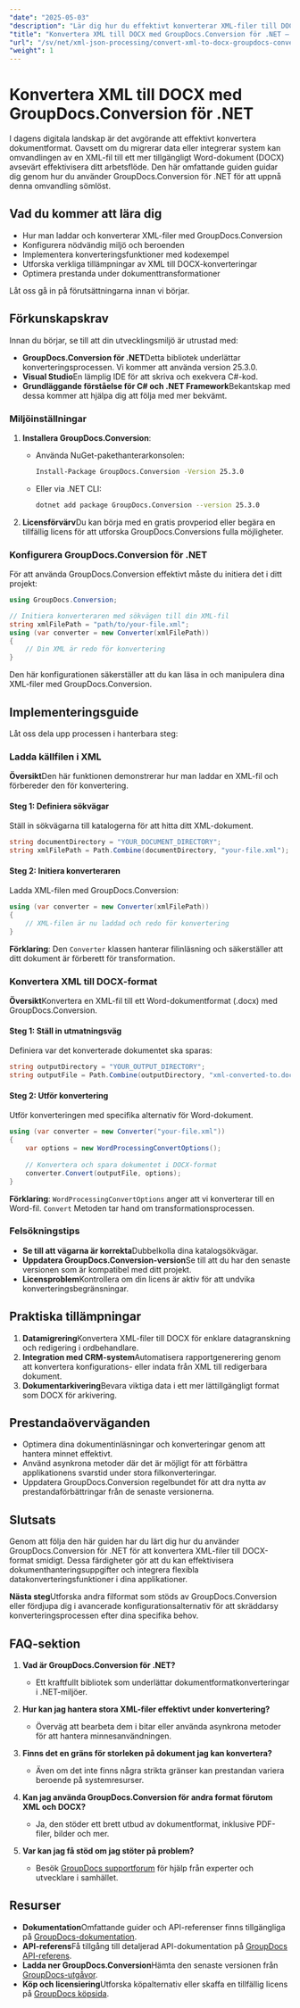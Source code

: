 ```yaml
---
"date": "2025-05-03"
"description": "Lär dig hur du effektivt konverterar XML-filer till DOCX-format med GroupDocs.Conversion för .NET. Den här steg-för-steg-guiden täcker tips om installation, implementering och prestanda."
"title": "Konvertera XML till DOCX med GroupDocs.Conversion för .NET – en omfattande guide"
"url": "/sv/net/xml-json-processing/convert-xml-to-docx-groupdocs-conversion-net/"
"weight": 1
---
```


# Konvertera XML till DOCX med GroupDocs.Conversion för .NET

I dagens digitala landskap är det avgörande att effektivt konvertera dokumentformat. Oavsett om du migrerar data eller integrerar system kan omvandlingen av en XML-fil till ett mer tillgängligt Word-dokument (DOCX) avsevärt effektivisera ditt arbetsflöde. Den här omfattande guiden guidar dig genom hur du använder GroupDocs.Conversion för .NET för att uppnå denna omvandling sömlöst.

## Vad du kommer att lära dig

- Hur man laddar och konverterar XML-filer med GroupDocs.Conversion
- Konfigurera nödvändig miljö och beroenden
- Implementera konverteringsfunktioner med kodexempel
- Utforska verkliga tillämpningar av XML till DOCX-konverteringar
- Optimera prestanda under dokumenttransformationer

Låt oss gå in på förutsättningarna innan vi börjar.

## Förkunskapskrav

Innan du börjar, se till att din utvecklingsmiljö är utrustad med:

- **GroupDocs.Conversion för .NET**Detta bibliotek underlättar konverteringsprocessen. Vi kommer att använda version 25.3.0.
- **Visual Studio**En lämplig IDE för att skriva och exekvera C#-kod.
- **Grundläggande förståelse för C# och .NET Framework**Bekantskap med dessa kommer att hjälpa dig att följa med mer bekvämt.

### Miljöinställningar

1. **Installera GroupDocs.Conversion**:
   - Använda NuGet-pakethanterarkonsolen:
     ```bash
     Install-Package GroupDocs.Conversion -Version 25.3.0
     ```
   - Eller via .NET CLI:
     ```bash
     dotnet add package GroupDocs.Conversion --version 25.3.0
     ```

2. **Licensförvärv**Du kan börja med en gratis provperiod eller begära en tillfällig licens för att utforska GroupDocs.Conversions fulla möjligheter.

### Konfigurera GroupDocs.Conversion för .NET

För att använda GroupDocs.Conversion effektivt måste du initiera det i ditt projekt:

```csharp
using GroupDocs.Conversion;

// Initiera konverteraren med sökvägen till din XML-fil
string xmlFilePath = "path/to/your-file.xml";
using (var converter = new Converter(xmlFilePath))
{
    // Din XML är redo för konvertering
}
```

Den här konfigurationen säkerställer att du kan läsa in och manipulera dina XML-filer med GroupDocs.Conversion.

## Implementeringsguide

Låt oss dela upp processen i hanterbara steg:

### Ladda källfilen i XML

**Översikt**Den här funktionen demonstrerar hur man laddar en XML-fil och förbereder den för konvertering.

#### Steg 1: Definiera sökvägar
Ställ in sökvägarna till katalogerna för att hitta ditt XML-dokument.

```csharp
string documentDirectory = "YOUR_DOCUMENT_DIRECTORY";
string xmlFilePath = Path.Combine(documentDirectory, "your-file.xml");
```

#### Steg 2: Initiera konverteraren

Ladda XML-filen med GroupDocs.Conversion:

```csharp
using (var converter = new Converter(xmlFilePath))
{
    // XML-filen är nu laddad och redo för konvertering
}
```
**Förklaring**: Den `Converter` klassen hanterar filinläsning och säkerställer att ditt dokument är förberett för transformation.

### Konvertera XML till DOCX-format

**Översikt**Konvertera en XML-fil till ett Word-dokumentformat (.docx) med GroupDocs.Conversion.

#### Steg 1: Ställ in utmatningsväg

Definiera var det konverterade dokumentet ska sparas:

```csharp
string outputDirectory = "YOUR_OUTPUT_DIRECTORY";
string outputFile = Path.Combine(outputDirectory, "xml-converted-to.docx");
```

#### Steg 2: Utför konvertering

Utför konverteringen med specifika alternativ för Word-dokument.

```csharp
using (var converter = new Converter("your-file.xml"))
{
    var options = new WordProcessingConvertOptions();
    
    // Konvertera och spara dokumentet i DOCX-format
    converter.Convert(outputFile, options);
}
```

**Förklaring**: `WordProcessingConvertOptions` anger att vi konverterar till en Word-fil. `Convert` Metoden tar hand om transformationsprocessen.

### Felsökningstips

- **Se till att vägarna är korrekta**Dubbelkolla dina katalogsökvägar.
- **Uppdatera GroupDocs.Conversion-version**Se till att du har den senaste versionen som är kompatibel med ditt projekt.
- **Licensproblem**Kontrollera om din licens är aktiv för att undvika konverteringsbegränsningar.

## Praktiska tillämpningar

1. **Datamigrering**Konvertera XML-filer till DOCX för enklare datagranskning och redigering i ordbehandlare.
2. **Integration med CRM-system**Automatisera rapportgenerering genom att konvertera konfigurations- eller indata från XML till redigerbara dokument.
3. **Dokumentarkivering**Bevara viktiga data i ett mer lättillgängligt format som DOCX för arkivering.

## Prestandaöverväganden

- Optimera dina dokumentinläsningar och konverteringar genom att hantera minnet effektivt.
- Använd asynkrona metoder där det är möjligt för att förbättra applikationens svarstid under stora filkonverteringar.
- Uppdatera GroupDocs.Conversion regelbundet för att dra nytta av prestandaförbättringar från de senaste versionerna.

## Slutsats

Genom att följa den här guiden har du lärt dig hur du använder GroupDocs.Conversion för .NET för att konvertera XML-filer till DOCX-format smidigt. Dessa färdigheter gör att du kan effektivisera dokumenthanteringsuppgifter och integrera flexibla datakonverteringsfunktioner i dina applikationer.

**Nästa steg**Utforska andra filformat som stöds av GroupDocs.Conversion eller fördjupa dig i avancerade konfigurationsalternativ för att skräddarsy konverteringsprocessen efter dina specifika behov.

## FAQ-sektion

1. **Vad är GroupDocs.Conversion för .NET?**
   - Ett kraftfullt bibliotek som underlättar dokumentformatkonverteringar i .NET-miljöer.

2. **Hur kan jag hantera stora XML-filer effektivt under konvertering?**
   - Överväg att bearbeta dem i bitar eller använda asynkrona metoder för att hantera minnesanvändningen.

3. **Finns det en gräns för storleken på dokument jag kan konvertera?**
   - Även om det inte finns några strikta gränser kan prestandan variera beroende på systemresurser.

4. **Kan jag använda GroupDocs.Conversion för andra format förutom XML och DOCX?**
   - Ja, den stöder ett brett utbud av dokumentformat, inklusive PDF-filer, bilder och mer.

5. **Var kan jag få stöd om jag stöter på problem?**
   - Besök [GroupDocs supportforum](https://forum.groupdocs.com/c/conversion/10) för hjälp från experter och utvecklare i samhället.

## Resurser

- **Dokumentation**Omfattande guider och API-referenser finns tillgängliga på [GroupDocs-dokumentation](https://docs.groupdocs.com/conversion/net/).
- **API-referens**Få tillgång till detaljerad API-dokumentation på [GroupDocs API-referens](https://reference.groupdocs.com/conversion/net/).
- **Ladda ner GroupDocs.Conversion**Hämta den senaste versionen från [GroupDocs-utgåvor](https://releases.groupdocs.com/conversion/net/).
- **Köp och licensiering**Utforska köpalternativ eller skaffa en tillfällig licens på [GroupDocs köpsida](https://purchase.groupdocs.com/buy).